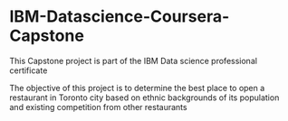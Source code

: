 # IBM-Datascience-Coursera-Capstone
This Capstone project is part of the IBM Data science professional certificate 

The objective of this project is to determine the best place to open a restaurant in Toronto city based on ethnic backgrounds of its population and existing competition from other restaurants
